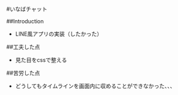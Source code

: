 #いなばチャット

##Introduction
- LINE風アプリの実装（したかった）

##工夫した点
- 見た目をcssで整える

##苦労した点
- どうしてもタイムラインを画面内に収めることができなかった、、、

